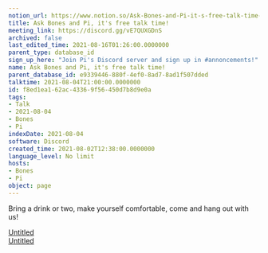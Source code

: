 ```yaml
---
notion_url: https://www.notion.so/Ask-Bones-and-Pi-it-s-free-talk-time-f8ed1ea162ac43369f56450d7b8d9e0a
title: Ask Bones and Pi, it's free talk time!
meeting_link: https://discord.gg/vE7QUXGDnS
archived: false
last_edited_time: 2021-08-16T01:26:00.0000000
parent_type: database_id
sign_up_here: "Join Pi's Discord server and sign up in #annoncements!"
name: Ask Bones and Pi, it's free talk time!
parent_database_id: e9339446-880f-4ef0-8ad7-8ad1f507dded
talktime: 2021-08-04T21:00:00.0000000
id: f8ed1ea1-62ac-4336-9f56-450d7b8d9e0a
tags:
- Talk
- 2021-08-04
- Bones
- Pi
indexDate: 2021-08-04
software: Discord
created_time: 2021-08-02T12:38:00.0000000
language_level: No limit
hosts:
- Bones
- Pi
object: page
---
```


Bring a drink or two, make yourself comfortable, come and hang out with us!

[Untitled](https://www.notion.so/12c4a9e645d54aefa860b5f927a0b220)   
[Untitled](https://www.notion.so/482e61b02b9c4456b2b4fe86bb7544c6)   







